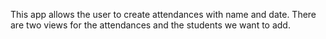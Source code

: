 This app allows the user to create attendances with name and date. There are two views for the attendances and the students we want to add. 
